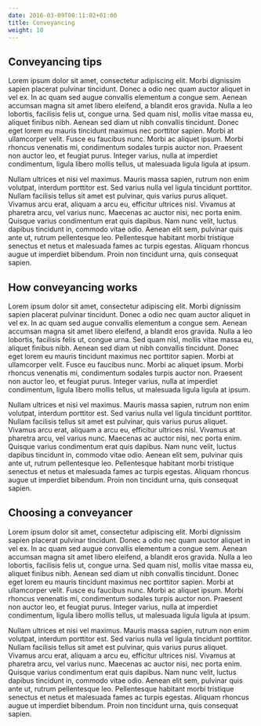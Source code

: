 ```yaml
---
date: 2016-03-09T00:11:02+01:00
title: Conveyancing
weight: 10
---
```


## Conveyancing tips

Lorem ipsum dolor sit amet, consectetur adipiscing elit. Morbi dignissim sapien placerat pulvinar tincidunt. Donec a odio nec quam auctor aliquet in vel ex. In ac quam sed augue convallis elementum a congue sem. Aenean accumsan magna sit amet libero eleifend, a blandit eros gravida. Nulla a leo lobortis, facilisis felis ut, congue urna. Sed quam nisl, mollis vitae massa eu, aliquet finibus nibh. Aenean sed diam ut nibh convallis tincidunt. Donec eget lorem eu mauris tincidunt maximus nec porttitor sapien. Morbi at ullamcorper velit. Fusce eu faucibus nunc. Morbi ac aliquet ipsum. Morbi rhoncus venenatis mi, condimentum sodales turpis auctor non. Praesent non auctor leo, et feugiat purus. Integer varius, nulla at imperdiet condimentum, ligula libero mollis tellus, ut malesuada ligula ligula at ipsum.

Nullam ultrices et nisi vel maximus. Mauris massa sapien, rutrum non enim volutpat, interdum porttitor est. Sed varius nulla vel ligula tincidunt porttitor. Nullam facilisis tellus sit amet est pulvinar, quis varius purus aliquet. Vivamus arcu erat, aliquam a arcu eu, efficitur ultrices nisl. Vivamus at pharetra arcu, vel varius nunc. Maecenas ac auctor nisi, nec porta enim. Quisque varius condimentum erat quis dapibus. Nam nunc velit, luctus dapibus tincidunt in, commodo vitae odio. Aenean elit sem, pulvinar quis ante ut, rutrum pellentesque leo. Pellentesque habitant morbi tristique senectus et netus et malesuada fames ac turpis egestas. Aliquam rhoncus augue ut imperdiet bibendum. Proin non tincidunt urna, quis consequat sapien.

## How conveyancing works

Lorem ipsum dolor sit amet, consectetur adipiscing elit. Morbi dignissim sapien placerat pulvinar tincidunt. Donec a odio nec quam auctor aliquet in vel ex. In ac quam sed augue convallis elementum a congue sem. Aenean accumsan magna sit amet libero eleifend, a blandit eros gravida. Nulla a leo lobortis, facilisis felis ut, congue urna. Sed quam nisl, mollis vitae massa eu, aliquet finibus nibh. Aenean sed diam ut nibh convallis tincidunt. Donec eget lorem eu mauris tincidunt maximus nec porttitor sapien. Morbi at ullamcorper velit. Fusce eu faucibus nunc. Morbi ac aliquet ipsum. Morbi rhoncus venenatis mi, condimentum sodales turpis auctor non. Praesent non auctor leo, et feugiat purus. Integer varius, nulla at imperdiet condimentum, ligula libero mollis tellus, ut malesuada ligula ligula at ipsum.

Nullam ultrices et nisi vel maximus. Mauris massa sapien, rutrum non enim volutpat, interdum porttitor est. Sed varius nulla vel ligula tincidunt porttitor. Nullam facilisis tellus sit amet est pulvinar, quis varius purus aliquet. Vivamus arcu erat, aliquam a arcu eu, efficitur ultrices nisl. Vivamus at pharetra arcu, vel varius nunc. Maecenas ac auctor nisi, nec porta enim. Quisque varius condimentum erat quis dapibus. Nam nunc velit, luctus dapibus tincidunt in, commodo vitae odio. Aenean elit sem, pulvinar quis ante ut, rutrum pellentesque leo. Pellentesque habitant morbi tristique senectus et netus et malesuada fames ac turpis egestas. Aliquam rhoncus augue ut imperdiet bibendum. Proin non tincidunt urna, quis consequat sapien.

## Choosing a conveyancer

Lorem ipsum dolor sit amet, consectetur adipiscing elit. Morbi dignissim sapien placerat pulvinar tincidunt. Donec a odio nec quam auctor aliquet in vel ex. In ac quam sed augue convallis elementum a congue sem. Aenean accumsan magna sit amet libero eleifend, a blandit eros gravida. Nulla a leo lobortis, facilisis felis ut, congue urna. Sed quam nisl, mollis vitae massa eu, aliquet finibus nibh. Aenean sed diam ut nibh convallis tincidunt. Donec eget lorem eu mauris tincidunt maximus nec porttitor sapien. Morbi at ullamcorper velit. Fusce eu faucibus nunc. Morbi ac aliquet ipsum. Morbi rhoncus venenatis mi, condimentum sodales turpis auctor non. Praesent non auctor leo, et feugiat purus. Integer varius, nulla at imperdiet condimentum, ligula libero mollis tellus, ut malesuada ligula ligula at ipsum.

Nullam ultrices et nisi vel maximus. Mauris massa sapien, rutrum non enim volutpat, interdum porttitor est. Sed varius nulla vel ligula tincidunt porttitor. Nullam facilisis tellus sit amet est pulvinar, quis varius purus aliquet. Vivamus arcu erat, aliquam a arcu eu, efficitur ultrices nisl. Vivamus at pharetra arcu, vel varius nunc. Maecenas ac auctor nisi, nec porta enim. Quisque varius condimentum erat quis dapibus. Nam nunc velit, luctus dapibus tincidunt in, commodo vitae odio. Aenean elit sem, pulvinar quis ante ut, rutrum pellentesque leo. Pellentesque habitant morbi tristique senectus et netus et malesuada fames ac turpis egestas. Aliquam rhoncus augue ut imperdiet bibendum. Proin non tincidunt urna, quis consequat sapien.